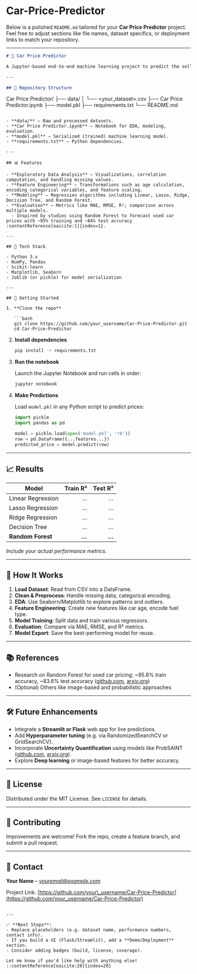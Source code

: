 # Car-Price-Predictor
Below is a polished `README.md` tailored for your **Car Price Predictor** project. Feel free to adjust sections like file names, dataset specifics, or deployment links to match your repository.

---

```markdown
# 🚗 Car Price Predictor

A Jupyter-based end-to-end machine learning project to predict the selling price of used cars. Using exploratory data analysis, feature engineering, and regression models (including Random Forest), this project delivers both model insights and practical predictions.

---

## 📂 Repository Structure

```

Car Price Predictor/
├── data/
│   └── \<your\_dataset>.csv
├── Car Price Predictor.ipynb
├── model.pkl
├── requirements.txt
└── README.md

````

- **data/** – Raw and processed datasets.
- **Car Price Predictor.ipynb** – Notebook for EDA, modeling, evaluation.
- **model.pkl** – Serialized (trained) machine learning model.
- **requirements.txt** – Python dependencies.

---

## 📊 Features

- **Exploratory Data Analysis** – Visualizations, correlation computation, and handling missing values.
- **Feature Engineering** – Transformations such as age calculation, encoding categorical variables, and feature scaling.
- **Modeling** – Regression algorithms including Linear, Lasso, Ridge, Decision Tree, and Random Forest.
- **Evaluation** – Metrics like MAE, RMSE, R²; comparison across multiple models.
  - Inspired by studies using Random Forest to forecast used car prices with ~95% training and ~84% test accuracy :contentReference[oaicite:1]{index=1}.

---

## 🧰 Tech Stack

- Python 3.x  
- NumPy, Pandas  
- Scikit‑learn  
- Matplotlib, Seaborn  
- Joblib (or pickle) for model serialization

---

## 🚀 Getting Started

1. **Clone the repo**

   ```bash
   git clone https://github.com/your_username/Car-Price-Predictor.git
   cd Car-Price-Predictor
````

2. **Install dependencies**

   ```bash
   pip install -r requirements.txt
   ```

3. **Run the notebook**

   Launch the Jupyter Notebook and run cells in order:

   ```bash
   jupyter notebook
   ```

4. **Make Predictions**

   Load `model.pkl` in any Python script to predict prices:

   ```python
   import pickle
   import pandas as pd

   model = pickle.load(open('model.pkl', 'rb'))
   row = pd.DataFrame({...features...})
   predicted_price = model.predict(row)
   ```

---

## 📈 Results

| Model             | Train R² | Test R² |
| ----------------- | -------: | ------: |
| Linear Regression |        … |       … |
| Lasso Regression  |        … |       … |
| Ridge Regression  |        … |       … |
| Decision Tree     |        … |       … |
| **Random Forest** |    **…** |   **…** |

*Include your actual performance metrics.*

---

## 🤖 How It Works

1. **Load Dataset**: Read from CSV into a DataFrame.
2. **Clean & Preprocess**: Handle missing data, categorical encoding.
3. **EDA**: Use Seaborn/Matplotlib to explore patterns and outliers.
4. **Feature Engineering**: Create new features like car age, encode fuel type.
5. **Model Training**: Split data and train various regressors.
6. **Evaluation**: Compare via MAE, RMSE, and R² metrics.
7. **Model Export**: Save the best-performing model for reuse.

---

## 📚 References

* Research on Random Forest for used car pricing: \~95.8% train accuracy, \~83.6% test accuracy ([github.com][1], [arxiv.org][2])
* (Optional) Others like image-based and probabilistic approaches&#x20;

---

## 🛠 Future Enhancements

* Integrate a **Streamlit or Flask** web app for live predictions.
* Add **Hyperparameter tuning** (e.g. via RandomizedSearchCV or GridSearchCV).
* Incorporate **Uncertainty Quantification** using models like ProbSAINT ([github.com][3], [arxiv.org][4]).
* Explore **Deep learning** or image-based features for better accuracy.

---

## 📄 License

Distributed under the MIT License. See `LICENSE` for details.

---

## 🙌 Contributing

Improvements are welcome! Fork the repo, create a feature branch, and submit a pull request.

---

## 🤝 Contact

**Your Name** – *[youremail@example.com](mailto:youremail@example.com)*

Project Link: [https://github.com/your\_username/Car-Price-Predictor](https://github.com/your_username/Car-Price-Predictor)

```

---

✅ **Next Steps**:  
- Replace placeholders (e.g. dataset name, performance numbers, contact info).  
- If you build a UI (Flask/Streamlit), add a **Demo/Deployment** section.  
- Consider adding badges (build, license, coverage).  

Let me know if you'd like help with anything else!
::contentReference[oaicite:20]{index=20}
```

[1]: https://github.com/MYoussef885/Car_Price_Prediction?utm_source=chatgpt.com "Car Price Prediction - GitHub"
[2]: https://arxiv.org/abs/1711.06970?utm_source=chatgpt.com "How much is my car worth? A methodology for predicting used cars prices using Random Forest"
[3]: https://github.com/prathameshThakur/Car-Price-Predictor?utm_source=chatgpt.com "prathameshThakur/Car-Price-Predictor - GitHub"
[4]: https://arxiv.org/abs/2403.03812?utm_source=chatgpt.com "ProbSAINT: Probabilistic Tabular Regression for Used Car Pricing"
